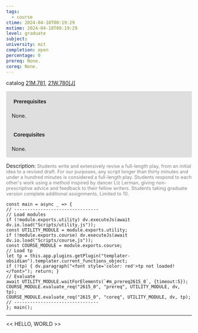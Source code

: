 ```yaml
---
tags:
  - course
ctime: 2024-04-18T00:19:29
mstime: 2024-04-18T00:19:29
level: graduate
subject: 
university: mit
completion: open
percentage: 0
prereq: None.
coreq: None.
---
```


catalog [21M.781](http://student.mit.edu/catalog/m21Mb.html#21M.781), [21W.780[J]](http://student.mit.edu/catalog/m21Wb.html#21W.780)

<span style="display: block; padding: 15px; background-color: rgb(100, 100, 100, 0.2);"><font id="m_prereq2615_0" style="display: block; font-family: Arial, sans-serif; font-weight: bold; padding: 5px">Prerequisites</font><br><span id="prereq2615_0">None.</span></span>
<span style="display: block; padding: 15px; background-color: rgb(100, 100, 100, 0.2);"><font id="m_coreq2615_0" style="display: block; font-family: Arial, sans-serif; font-weight: bold; padding: 5px">Corequisites</font><br><span id="coreq2615_0">None.</span></span>

<font style="">Description:</font>
<font style="color: grey; font-size: 0.8rem;">Students write and extensively revise a full-length play, from an initial idea to a revised draft. For our purposes, any script longer than thirty minutes and under a hundred minutes is considered a full-length play. Students respond to each other's work using a method inspired by dancer Liz Lerman, giving non-prescriptive advice and feedback to their fellow writers. Students taking graduate version complete additional assignments. Limited to 10.</font>

```dataviewjs
const main = async _ => {
// --------------------------------
// Load modules
if (!module.exports.utility) dv.executeJs(await dv.io.load("Scripts/utility.js"));
const UTILITY_MODULE = module.exports.utility;
if (!module.exports.course) dv.executeJs(await dv.io.load("Scripts/course.js"));
const COURSE_MODULE = module.exports.course;
// Load tp
let tp = this.app.plugins.getPlugin("templater-obsidian").templater.current_functions_object;
if (!tp) { dv.paragraph("<font style='color: red'>tp not loaded!</font>"); return; }
// Evaluate
await UTILITY_MODULE.waitForElements(`#m_prereq2615_0`, {timeout:5});
COURSE_MODULE.evaluate_req("2615_0", "prereq", UTILITY_MODULE, dv, tp);
COURSE_MODULE.evaluate_req("2615_0", "coreq", UTILITY_MODULE, dv, tp);
// --------------------------------
}; main();
```

---

<< HELLO, WORLD >>
